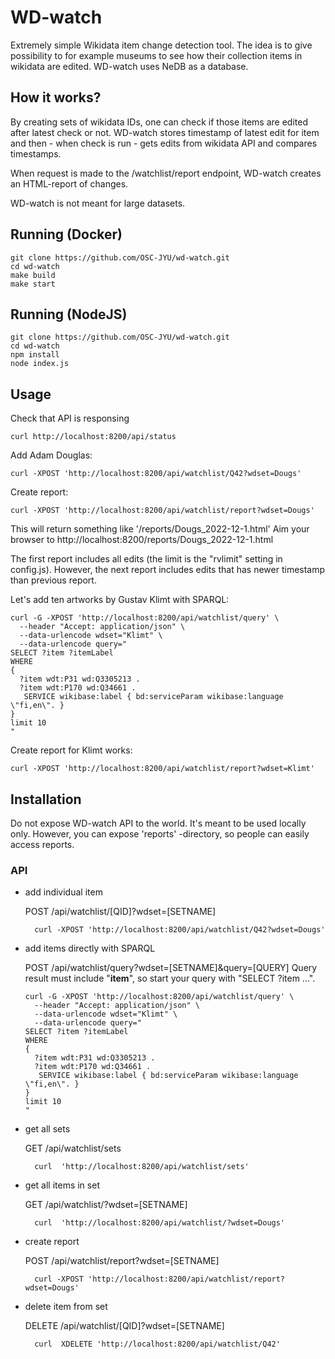 # WD-watch

Extremely simple Wikidata item change detection tool. The idea is to give possibility to for example museums to see how their collection items in wikidata are edited.
 WD-watch uses NeDB as a database.

## How it works?

By creating sets of wikidata IDs, one can check if those items are edited after latest check or not. WD-watch stores timestamp of latest edit for item and then - when check is run - gets edits from wikidata API and compares timestamps.

When request is made to the /watchlist/report endpoint, WD-watch creates an HTML-report of changes.

WD-watch is not meant for large datasets.


## Running (Docker)

    git clone https://github.com/OSC-JYU/wd-watch.git
    cd wd-watch
    make build
    make start

## Running (NodeJS)

    git clone https://github.com/OSC-JYU/wd-watch.git
    cd wd-watch
    npm install
    node index.js

## Usage

Check that API is responsing

    curl http://localhost:8200/api/status

Add Adam Douglas:

    curl -XPOST 'http://localhost:8200/api/watchlist/Q42?wdset=Dougs'

Create report:

    curl -XPOST 'http://localhost:8200/api/watchlist/report?wdset=Dougs'

This will return something like '/reports/Dougs_2022-12-1.html'
Aim your browser to http://localhost:8200/reports/Dougs_2022-12-1.html

The first report includes all edits (the limit is the "rvlimit" setting in config.js). However, the next report includes edits that has newer timestamp than previous report.

Let's add ten artworks by Gustav Klimt with SPARQL:

    curl -G -XPOST 'http://localhost:8200/api/watchlist/query' \
      --header "Accept: application/json" \
      --data-urlencode wdset="Klimt" \
      --data-urlencode query="
    SELECT ?item ?itemLabel
    WHERE
    {
      ?item wdt:P31 wd:Q3305213 .
      ?item wdt:P170 wd:Q34661 .
       SERVICE wikibase:label { bd:serviceParam wikibase:language \"fi,en\". }
    }
    limit 10
    "
    
Create report for Klimt works:

    curl -XPOST 'http://localhost:8200/api/watchlist/report?wdset=Klimt'

## Installation

Do not expose WD-watch API to the world. It's meant to be used locally only. However, you can expose 'reports' -directory, so people can easily access reports.


###	API

- add individual item

    POST /api/watchlist/[QID]?wdset=[SETNAME]

        curl -XPOST 'http://localhost:8200/api/watchlist/Q42?wdset=Dougs'

- add items directly with SPARQL

    POST /api/watchlist/query?wdset=[SETNAME]&query=[QUERY]
    Query result must include "**item**", so start your query with "SELECT ?item ...".

      curl -G -XPOST 'http://localhost:8200/api/watchlist/query' \
        --header "Accept: application/json" \
        --data-urlencode wdset="Klimt" \
        --data-urlencode query="
      SELECT ?item ?itemLabel
      WHERE
      {
        ?item wdt:P31 wd:Q3305213 .
        ?item wdt:P170 wd:Q34661 .
         SERVICE wikibase:label { bd:serviceParam wikibase:language \"fi,en\". }
      }
      limit 10
      "


- get all sets

    GET /api/watchlist/sets

        curl  'http://localhost:8200/api/watchlist/sets'




- get all items in set

    GET /api/watchlist/?wdset=[SETNAME]

        curl  'http://localhost:8200/api/watchlist/?wdset=Dougs'

- create report

    POST /api/watchlist/report?wdset=[SETNAME]

        curl -XPOST 'http://localhost:8200/api/watchlist/report?wdset=Dougs'


- delete item from set

    DELETE /api/watchlist/[QID]?wdset=[SETNAME]

        curl  XDELETE 'http://localhost:8200/api/watchlist/Q42'
